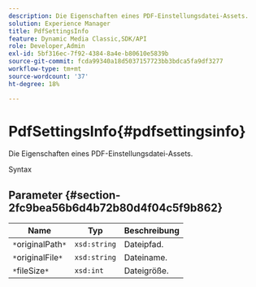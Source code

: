 ```yaml
---
description: Die Eigenschaften eines PDF-Einstellungsdatei-Assets.
solution: Experience Manager
title: PdfSettingsInfo
feature: Dynamic Media Classic,SDK/API
role: Developer,Admin
exl-id: 5bf316ec-7f92-4384-8a4e-b80610e5839b
source-git-commit: fcda99340a18d5037157723bb3bdca5fa9df3277
workflow-type: tm+mt
source-wordcount: '37'
ht-degree: 18%

---
```


# PdfSettingsInfo{#pdfsettingsinfo}

Die Eigenschaften eines PDF-Einstellungsdatei-Assets.

Syntax

## Parameter {#section-2fc9bea56b6d4b72b80d4f04c5f9b862}

| Name | Typ | Beschreibung |
|---|---|---|
| `*`originalPath`*` | `xsd:string` | Dateipfad. |
| `*`originalFile`*` | `xsd:string` | Dateiname. |
| `*`fileSize`*` | `xsd:int` | Dateigröße. |
